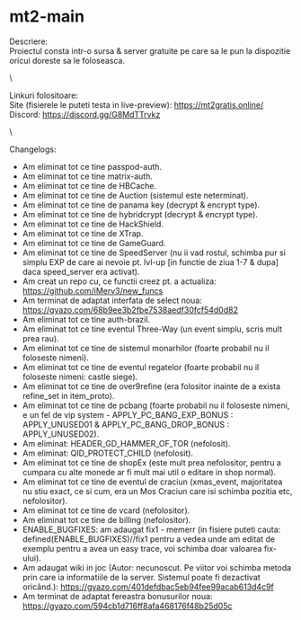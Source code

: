 # mt2-main
 
Descriere:\
Proiectul consta intr-o sursa & server gratuite pe care sa le pun la dispozitie oricui doreste sa le foloseasca.
 
 \
 
Linkuri folositoare:\
Site (fisierele le puteti testa in live-preview): https://mt2gratis.online/ \
Discord: https://discord.gg/G8MdTTrvkz
 
 \
 
 Changelogs:
 - Am eliminat tot ce tine passpod-auth.
 - Am eliminat tot ce tine matrix-auth.
 - Am eliminat tot ce tine de HBCache.
 - Am eliminat tot ce tine de Auction (sistemul este neterminat).
 - Am eliminat tot ce tine de panama key (decrypt & encrypt type).
 - Am eliminat tot ce tine de hybridcrypt (decrypt & encrypt type).
 - Am eliminat tot ce tine de HackShield.
 - Am eliminat tot ce tine de XTrap.
 - Am eliminat tot ce tine de GameGuard.
 - Am eliminat tot ce tine de SpeedServer (nu ii vad rostul, schimba pur si simplu EXP de care ai nevoie pt. lvl-up [in functie de ziua 1-7 & dupa] daca speed_server era activat).
 - Am creat un repo cu, ce functii creez pt. a actualiza: https://github.com/iMerv3/new_funcs 
 - Am terminat de adaptat interfata de select noua: https://gyazo.com/68b9ee3b2fbe7538aedf30fcf54d0d82 
 - Am eliminat tot ce tine auth-brazil.
 - Am eliminat tot ce tine eventul Three-Way (un event simplu, scris mult prea rau).
 - Am eliminat tot ce tine de sistemul monarhilor (foarte probabil nu il foloseste nimeni).
 - Am eliminat tot ce tine de eventul regatelor (foarte probabil nu il foloseste nimeni: castle siege).
 - Am eliminat tot ce tine de over9refine (era folositor inainte de a exista refine_set in item_proto).
 - Am eliminat tot ce tine de pcbang (foarte probabil nu il foloseste nimeni, e un fel de vip system - APPLY_PC_BANG_EXP_BONUS : APPLY_UNUSED01 & APPLY_PC_BANG_DROP_BONUS : APPLY_UNUSED02).
 - Am eliminat: HEADER_GD_HAMMER_OF_TOR (nefolosit).
 - Am eliminat: QID_PROTECT_CHILD (nefolosit).
 - Am eliminat tot ce tine de shopEx (este mult prea nefolositor, pentru a cumpara cu alte monede ar fi mult mai util o editare in shop normal). 
 - Am eliminat tot ce tine de eventul de craciun (xmas_event, majoritatea nu stiu exact, ce si cum, era un Mos Craciun care isi schimba pozitia etc, nefolositor). 
 - Am eliminat tot ce tine de vcard (nefolositor).
 - Am eliminat tot ce tine de billing (nefolositor).
 - ENABLE_BUGFIXES: am adaugat fix1 - memerr (in fisiere puteti cauta: defined(ENABLE_BUGFIXES)//fix1 pentru a vedea unde am editat de exemplu pentru a avea un easy trace, voi schimba doar valoarea fix-ului).
 - Am adaugat wiki in joc (Autor: necunoscut. Pe viitor voi schimba metoda prin care ia informatiile de la server. Sistemul poate fi dezactivat oricând.): https://gyazo.com/401defdbac5eb94fee99acab613d4c9f 
 - Am terminat de adaptat fereastra bonusurilor noua: https://gyazo.com/594cb1d716ff8afa468176f48b25d05c
 